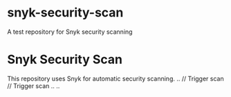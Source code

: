 # snyk-security-scan
A test repository for Snyk security scanning

# Snyk Security Scan  
This repository uses Snyk for automatic security scanning.
..
/ /   T r i g g e r   s c a n 
 
 / /   T r i g g e r   s c a n 
 
 ..
..

